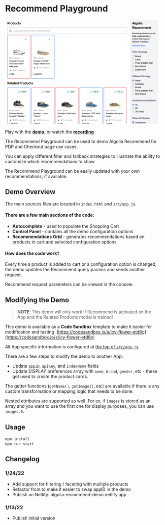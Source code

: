 # Recommend Playground

![Watch the demo](./assets/demo_screenshot.png)

Play with the [**demo**](https://algolia-recommend-playground.netlify.app/), or watch the [**recording**](https://video.algolia.com/watch/PLtXL9Vk6E2YjZtUCxZbU7)

The Recommend Playground can be used to demo Algolia Recommend for PDP and Checkout page use cases.

You can apply different filter and fallback strategies to illustrate the ability to customize which recommendations to show.

The Recommend Playground can be easily updated with your own recommendations, if available.


## Demo Overview

The main sources files are located in `index.html` and `src/app.js`. 

#### There are a few main sections of the code:

*  **Autocomplete** - used to populate the Shopping Cart
*  **Control Panel** - contains all the demo configuration options
*  **Recommendations Grid** - generates recommendations based on products in cart and selected configuration options


#### How does the code work? 

Every time a product is added to cart or a configuration option is changed, the demo updates the Recommend query params and sends another request. 

Recommend request parameters can be viewed in the console. 


## Modifying the Demo

> **NOTE**: This demo will only work if Recommend is activated on the App and the Related Products model is trained! 

This demo is available as a **Code Sandbox** template to make it easier for modification and testing: [https://codesandbox.io/s/icy-flower-etd6o](https://codesandbox.io/s/icy-flower-etd6o)

All App specific information is configured at [the top of `src/app.js`](https://github.com/kxu-algolia/recommend-playground/blob/master/src/app.js#L11-L54). 

There are a few steps to modify the demo to another App: 

* Update `appID`, `apiKey`, and `indexName` fields
* Update DISPLAY preferences array with `name`, `brand`, `gender`, etc - these get used to create the product cards. 

The getter functions (`getName()`, `getImage()`, etc) are available if there is any custom transformation or mapping logic that needs to be done.

Nested attributes are supported as well. For ex, if `images` is stored as an array and you want to use the first one for display purposes, you can use `images.0`. 


## Usage

```
npm install
npm run start 
```

## Changelog

### 1/24/22

  * Add support for filtering / faceting with multiple products
  * Refactor from to make it easier to swap appID in the demo
  * Publish on Netlify: algolia-recommend-demo.netlify.app

### 1/13/22
  * Publish initial version

